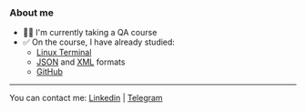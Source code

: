 ### About me
- 👩‍💻 I'm currently taking a QA course
- ✅ On the course, I have already studied:
    - [Linux Terminal](https://github.com/OksanaIs/Terminal)
    - [JSON](https://github.com/OksanaIs/JSON) and [XML](https://github.com/OksanaIs/XML) formats
    - [GitHub](https://github.com/OksanaIs/Hard_skills)
 ---
 You can contact me: [Linkedin](https://www.linkedin.com/in/iskandarovaoksana/) | [Telegram](@IsOksana)


<!---
OksanaIs/OksanaIs is a ✨ special ✨ repository because its `README.md` (this file) appears on your GitHub profile.
You can click the Preview link to take a look at your changes.
--->
